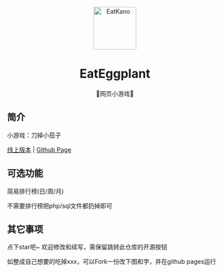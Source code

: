 <p align="center">
  <a href="https://xingye.me/game/eatkano"><img src="https://github.com/adddsf/Eateggplant/blob/main/static/image/ClickBefore.png?raw=true" width="100" height="100" alt="EatKano"></a>
</p>
<div align="center">

# EatEggplant

 🍆网页小游戏🍆

</div>


## 简介

小游戏：刀掉小茄子

[线上版本](https://xingye.me/game/eatkano/index.php)
|
[Github Page](https://arcxingye.github.io/EatKano/index.html)

## 可选功能

简易排行榜(日/周/月)

不需要排行榜把php/sql文件都扔掉即可

## 其它事项

点下star吧~ 欢迎修改和续写，需保留跳转此仓库的开源按钮

如整成自己想要的吃掉xxx，可以Fork一份改下图和字，并在github pages运行
